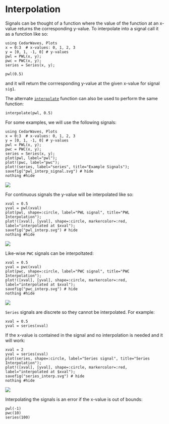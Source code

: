 # Interpolation

Signals can be thought of a function where the value of the function at an x-value returns the corresponding y-value.
To interpolate into a signal call it as a function like so:

```@setup interp
using CedarWaves, Plots
x = 0:3  # x-values: 0, 1, 2, 3 
y = [0, 1, -1, 0] # y-values
pwl = PWL(x, y);
pwc = PWC(x, y);
series = Series(x, y);
```

```@repl interp
pwl(0.5)
```

and it will return the corrresponding y-value at the given x-value for signal `sig1`.

The alternate [`interpolate`](@ref) function can also be used to perform the same function:

```@repl interp
interpolate(pwl, 0.5)
```

For some examples, we will use the following signals:

```@repl interp
using CedarWaves, Plots
x = 0:3  # x-values: 0, 1, 2, 3 
y = [0, 1, -1, 0] # y-values
pwl = PWL(x, y);
pwc = PWC(x, y);
series = Series(x, y);
plot(pwl, label="pwl");
plot!(pwc, label="pwc");
plot!(series, label="series", title="Example Signals");
savefig("pwl_interp_signal.svg") # hide
nothing #hide
```

![](pwl_interp_signal.svg)

For continuous signals the y-value will be interpolated like so:

```@repl interp
xval = 0.5
yval = pwl(xval)
plot(pwl, shape=:circle, label="PWL signal", title="PWL Interpolation");
plot!([xval], [yval], shape=:circle, markercolor=:red, label="interpolated at $xval");
savefig("pwl_interp.svg") # hide
nothing #hide
```

![](pwl_interp.svg)

Like-wise `PWC` signals can be interpoltated:

```@repl interp
xval = 0.5
yval = pwc(xval)
plot(pwc, shape=:circle, label="PWC signal", title="PWC Interpolation");
plot!([xval], [yval], shape=:circle, markercolor=:red, label="interpolated at $xval");
savefig("pwc_interp.svg") # hide
nothing #hide
```

![](pwc_interp.svg)

`Series` signals are discrete so they cannot be interpolated.  For example:


```@repl interp
xval = 0.5
yval = series(xval)
```

If the x-value is contained in the signal and no interpolation is needed and it will work:

```@repl interp
xval = 2
yval = series(xval)
plot(series, shape=:circle, label="Series signal", title="Series Interpolation");
plot!([xval], [yval], shape=:circle, markercolor=:red, label="interpolated at $xval");
savefig("series_interp.svg") # hide
nothing #hide
```

![](series_interp.svg)

Interpolating the signals is an error if the x-value is out of bounds:

```@repl interp
pwl(-1)
pwc(10)
series(100)
```
